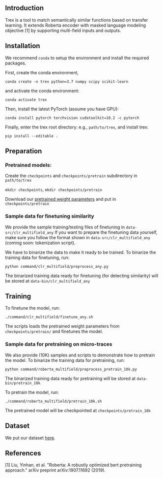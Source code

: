 ## Introduction

Trex is a tool to match semantically similar functions based on transfer learning. It extends Roberta encoder with masked language modeling objective [1] by supporting multi-field inputs and outputs.

## Installation
We recommend `conda` to setup the environment and install the required packages.

First, create the conda environment,

`conda create -n trex python=3.7 numpy scipy scikit-learn`

and activate the conda environment:

`conda activate trex`

Then, install the latest PyTorch (assume you have GPU):

`conda install pytorch torchvision cudatoolkit=10.2 -c pytorch`

Finally, enter the trex root directory: e.g., `path/to/trex`, and install trex:

`pip install --editable .`

## Preparation

### Pretrained models:

Create the `checkpoints` and `checkpoints/pretrain` subdirectory in `path/to/trex`

`mkdir checkpoints`, `mkdir checkpoints/pretrain`

Download our [pretrained weight parameters](https://drive.google.com/file/d/1OixLeIqGgY0Oo50ebByGcEShr2SeZ4WM/view?usp=sharing) and put in `checkpoints/pretrain`

### Sample data for finetuning similarity

We provide the sample training/testing files of finetuning in `data-src/clr_multifield_any`
If you want to prepare the finetuning data yourself, make sure you follow the format shown in `data-src/clr_multifield_any` (coming soon: tokenization script).

We have to binarize the data to make it ready to be trained. To binarize the training data for finetuning, run:

`python command/clr_multifield/preprocess_any.py`

The binarized training data ready for finetuning (for detecting similarity) will be stored at `data-bin/clr_multifield_any`

## Training

To finetune the model, run:

`./command/clr_multifield/finetune_any.sh`

The scripts loads the pretrained weight parameters from `checkpoints/pretrain/` and finetunes the model.

### Sample data for pretraining on micro-traces

We also provide (10K) samples and scripts to demonstrate how to pretrain the model. To binarize the training data for pretraining, run:

`python command/roberta_multifield/preprocess_pretrain_10k.py`

The binarized training data ready for pretraining will be stored at `data-bin/pretrain_10k`

To pretrain the model, run:

`./command/roberta_multifield/pretrain_10k.sh`

The pretrained model will be checkpointed at `checkpoints/pretrain_10k`


## Dataset

We put our dataset [here](https://drive.google.com/drive/folders/1FXlrGiZkch9bnAxlrm43IhYGC3r5NveA?usp=sharing).

## References

[1] Liu, Yinhan, et al. "Roberta: A robustly optimized bert pretraining approach." arXiv preprint arXiv:1907.11692 (2019).